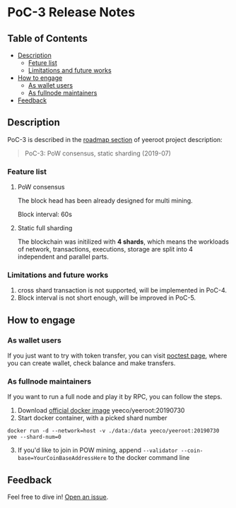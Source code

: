 
# PoC-3 Release Notes

## Table of Contents

- [Description](#description)
    - [Feture list](##feature-list)
    - [Limitations and future works](##limitations-and-future-work)
- [How to engage](#how-to-engage)
    - [As wallet users](#as-wallet-user)
    - [As fullnode maintainers](#as-fullnode-maintainer)
- [Feedback](#feedback)

## Description

PoC-3 is described in the [roadmap section](https://github.com/yeeco/yeeroot#roadmap) of yeeroot project description:

>PoC-3: PoW consensus, static sharding (2019-07)

### Feature list
1. PoW consensus

    The block head has been already designed for multi mining.
        
    Block interval: 60s
    
1. Static full sharding

    The blockchain was initilized with **4 shards**, 
    which means the workloads of network, transactions, executions, 
    storage are split into 4 independent and parallel parts. 
 
### Limitations and future works
 
1. cross shard transaction is not supported, will be implemented in PoC-4. 
2. Block interval is not short enough, will be improved in PoC-5.

## How to engage

### As wallet users
If you just want to try with token transfer, you can visit [poctest page](http://pocnet.yeeco.io),
where you can create wallet, check balance and make transfers.

### As fullnode maintainers
If you want to run a full node and play it by RPC, you can follow the steps.

1. Download [official docker image](https://hub.docker.com/r/yeeco/yeeroot) yeeco/yeeroot:20190730
2. Start docker container, with a picked shard number
```
docker run -d --network=host -v ./data:/data yeeco/yeeroot:20190730 yee --shard-num=0
``` 
3. If you'd like to join in POW mining, append `--validator --coin-base=YourCoinBaseAddressHere` to the docker command line

## Feedback
Feel free to dive in! [Open an issue](https://github.com/yeeco/yeeroot/issues/new).

